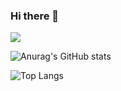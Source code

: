 ### Hi there 👋
<img src="https://img.shields.io/badge/hslqqd@naver.com-03C75A?style=flat-square&logo=Naver&logoColor=white"/>

![Anurag's GitHub stats](https://github-readme-stats.vercel.app/api?username=buster-kitten&show_icons=true&theme=solarized-light)

![Top Langs](https://github-readme-stats.vercel.app/api/top-langs/?username=buster-kitten&layout=compact&theme=solarized-light)

<!--
**kei1202/kei1202** is a ✨ _special_ ✨ repository because its `README.md` (this file) appears on your GitHub profile.

Here are some ideas to get you started:

- 🔭 I’m currently working on ...
- 🌱 I’m currently learning ... 
- 👯 I’m looking to collaborate on ...
- 🤔 I’m looking for help with ...
- 💬 Ask me about ...
- 📫 How to reach me: ... 
- 😄 Pronouns: ...
- ⚡ Fun fact: ... 



